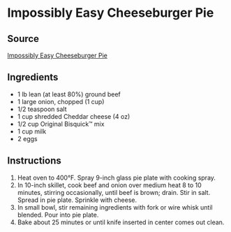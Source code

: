 # Impossibly Easy Cheeseburger Pie

## Source
[Impossibly Easy Cheeseburger Pie](https://www.bettycrocker.com/recipes/impossibly-easy-cheeseburger-pie/8c78aa78-c368-40fa-8a88-1654640c7525)

## Ingredients
- 1 lb lean (at least 80%) ground beef
- 1 large onion, chopped (1 cup)
- 1/2 teaspoon salt
- 1 cup shredded Cheddar cheese (4 oz)
- 1/2 cup Original Bisquick™ mix
- 1 cup milk
- 2 eggs

## Instructions
1. Heat oven to 400°F. Spray 9-inch glass pie plate with cooking spray.
2. In 10-inch skillet, cook beef and onion over medium heat 8 to 10 minutes, stirring occasionally, until beef is brown; drain. Stir in salt. Spread in pie plate. Sprinkle with cheese.
3. In small bowl, stir remaining ingredients with fork or wire whisk until blended. Pour into pie plate.
4. Bake about 25 minutes or until knife inserted in center comes out clean.